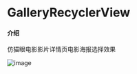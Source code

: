 # GalleryRecyclerView

#### 介绍
仿猫眼电影影片详情页电影海报选择效果

![image](https://gitee.com/ctrun/gallery-recycler-view/raw/master/screenshots/01.gif)
